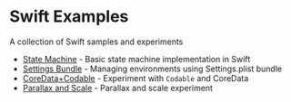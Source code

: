 # Swift Examples
A collection of Swift samples and experiments
* [State Machine](https://github.com/blueantcorp/SwiftExamples/tree/master/StateMachine) - Basic state machine implementation in Swift
* [Settings Bundle](https://github.com/blueantcorp/SwiftExamples/tree/master/SettingsBundle/) - Managing environments using Settings.plist bundle
* [CoreData+Codable](https://github.com/blueantcorp/SwiftExamples/tree/master/CoreDataCodable/) - Experiment with `Codable` and CoreData
* [Parallax and Scale](https://github.com/blueantcorp/SwiftExamples/tree/master/ParallaxAndScale) - Parallax and scale experiment
